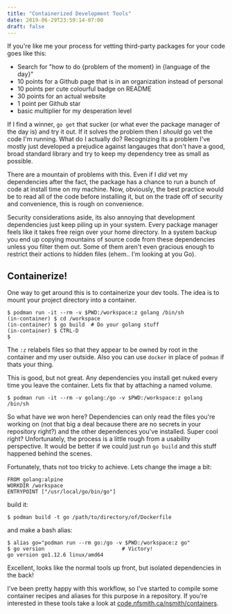 ```yaml
---
title: "Containerized Development Tools"
date: 2019-06-29T23:59:14-07:00
draft: false
---
```


If you're like me your process for vetting third-party packages for your code
goes like this:

- Search for "how to do {problem of the moment} in {language of the day}"
- 10 points for a Github page that is in an organization instead of personal
- 10 points per cute colourful badge on README
- 30 points for an actual website
- 1 point per Github star
- basic multiplier for my desperation level

If I find a winner, `go get` that sucker (or what ever the package manager of
the day is) and try it out. If it solves the problem then I _should_ go vet the
code I'm running. What do I actually do? Recognizing its a problem I've mostly
just developed a prejudice against langauges that don't have a good, broad
standard library and try to keep my dependency tree as small as possible.

There are a mountain of problems with this. Even if I _did_ vet my dependencies
after the fact, the package has a chance to run a bunch of code at install time
on my machine. Now, obviously, the best practice would be to read all of the
code before installing it, but on the trade off of security and convenience,
this is rough on convenience.

Security considerations aside, its also annoying that development dependencies
just keep piling up in your system. Every package manager feels like it takes
free reign over your home directory. In a system backup you end up copying
mountains of source code from these dependencies unless you filter them out.
Some of them aren't even gracious enough to restrict their actions to hidden
files (ehem.. I'm looking at you Go).

## Containerize!

One way to get around this is to containerize your dev tools. The idea is to
mount your project directory into a container.

```shell
$ podman run -it --rm -v $PWD:/workspace:z golang /bin/sh
(in-container) $ cd /workspace
(in-container) $ go build  # Do your golang stuff
(in-container) $ CTRL-D
$
```

The `:z` relabels files so that they appear to be owned by root in the container
and my user outside. Also you can use `docker` in place of `podman` if thats your
thing.

This is good, but not great. Any dependencies you install get nuked every time you
leave the container. Lets fix that by attaching a named volume.

```shell
$ podman run -it --rm -v golang:/go -v $PWD:/workspace:z golang /bin/sh
```

So what have we won here? Dependencies can only read the files you're working
on (not that big a deal because there are no secrets in your repository right?)
and the other dependences you've installed. Super cool right? Unfortunately,
the process is a little rough from a usability perspective. It would be better if
we could just run `go build` and this stuff happened behind the scenes.

Fortunately, thats not too tricky to achieve. Lets change the image a bit:

```Docker
FROM golang:alpine
WORKDIR /workspace
ENTRYPOINT ["/usr/local/go/bin/go"]
```

build it:

```shell
$ podman build -t go /path/to/directory/of/Dockerfile
```

and make a bash alias:

```shell
$ alias go="podman run --rm go:/go -v $PWD:/workspace:z go"
$ go version                         # Victory!
go version go1.12.6 linux/amd64
```

Excellent, looks like the normal tools up front, but isolated dependencies in
the back!

I've been pretty happy with this workflow, so I've started to compile some
container recipes and aliases for this purpose in a repository. If you're
interested in these tools take a look at
[code.nfsmith.ca/nsmith/containers](https://code.nfsmith.ca/nsmith/containers).

